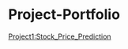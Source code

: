 # Project-Portfolio

[Project1:Stock_Price_Prediction](https://github.com/sidd162/Stock_Price_Prediction.git)
